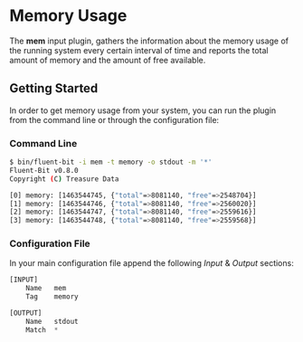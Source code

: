 # Memory Usage

The __mem__ input plugin, gathers the information about the memory usage of the running system every certain interval of time and reports the total amount of memory and the amount of free available.

## Getting Started

In order to get memory usage from your system, you can run the plugin from the command line or through the configuration file:

### Command Line

```bash
$ bin/fluent-bit -i mem -t memory -o stdout -m '*'
Fluent-Bit v0.8.0
Copyright (C) Treasure Data

[0] memory: [1463544745, {"total"=>8081140, "free"=>2548704}]
[1] memory: [1463544746, {"total"=>8081140, "free"=>2560020}]
[2] memory: [1463544747, {"total"=>8081140, "free"=>2559616}]
[3] memory: [1463544748, {"total"=>8081140, "free"=>2559568}]
```

### Configuration File

In your main configuration file append the following _Input_ & _Output_ sections:

```python
[INPUT]
    Name   mem
    Tag    memory

[OUTPUT]
    Name   stdout
    Match  *
```
